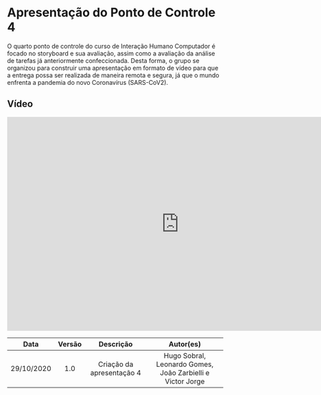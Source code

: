 # Apresentação do Ponto de Controle 4

O quarto ponto de controle do curso de Interação Humano Computador é focado no storyboard e sua avaliação, assim como a avaliação da análise de tarefas já anteriormente confeccionada. Desta forma, o grupo se organizou para construir uma apresentação em formato de vídeo para que a entrega possa ser realizada de maneira remota e segura, já que o mundo enfrenta a pandemia do novo Coronavírus (SARS-CoV2).

## Vídeo

<iframe width="800" height="500" src="https://www.youtube-nocookie.com/embed/WjZGc0yU_Yc" frameborder="0" allow="accelerometer; autoplay; clipboard-write; encrypted-media; gyroscope; picture-in-picture" allowfullscreen></iframe>

|    Data    | Versão |         Descrição         |                         Autor(es)                          |
| :--------: | :----: | :-----------------------: | :--------------------------------------------------------: |
| 29/10/2020 |  1.0   | Criação da apresentação 4 | Hugo Sobral, Leonardo Gomes, João Zarbielli e Victor Jorge |
